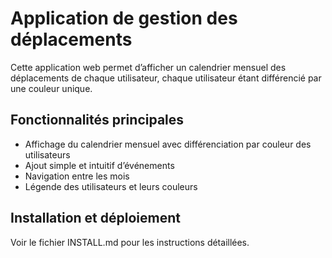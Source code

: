 # Application de gestion des déplacements

Cette application web permet d’afficher un calendrier mensuel des déplacements de chaque utilisateur, chaque utilisateur étant différencié par une couleur unique.

## Fonctionnalités principales
- Affichage du calendrier mensuel avec différenciation par couleur des utilisateurs
- Ajout simple et intuitif d’événements
- Navigation entre les mois
- Légende des utilisateurs et leurs couleurs

## Installation et déploiement
Voir le fichier INSTALL.md pour les instructions détaillées.

